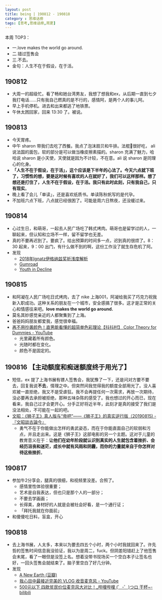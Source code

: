 ```yaml
---
layout: post
title: being | 190812 - 190818
category : 思维话痨
tags: [思考,思维话痨,周更]
---
```


本周 TOP3：
- 一.love makes the world go around.
- 二.错过签售会
- 三.不去。
- 金句：人生不在于假设，在于活。


## 190812
  - 大周一的超级忙。看了畅和她台湾男友，我想了想我和ex，从后期一直到七夕我打电话......只有我自己燃真的是不行的，感情阿，是两个人的事儿阿。
  - 早上手机停机。进去和出来都逃了地铁票。
  - 午休太困回家，回来 13:30 了。被说。
  
##  190813
  - 今天胃疼。
  - 中午 sharon 带我们去吃了西餐。我点了泡沫扇贝和牛排。法棍🥖很好吃， ali说法国的面包，软的部分是可以做当橡皮擦素描的。sharon 充满了魅力，哈哈说 sharon 是小天使，天使就是因为不计较，不在意。ali 说 sharon 是同理心的化身。
  - **「人生不在于假设，在于活」，这个应该是下半年的心法了。今天六点就下班了，习惯性的想，要是这时候有喜欢的人在就好了，我们可以这样那样。想了想还是打住了，人生不在于假设，在于活。我只有此时此刻，只有我自己，只有现实**。
  - 晚上看了会儿「单读」，还是喜欢纸质书。单读陈秋帆写的是代孕。
  - 不加班六点下班，八点就已经很困了。可能是周六日熬夜，还没缓过来。

## 190814
  - 心过生日，和萌哥，一起去人民广场吃了韩式烤肉。萌哥也是留学过的人，一聊起来，但认知和立场不一样，留不留学也无差。
  - 真的不要再迟到了。要疯了。给出预算的时间多一点，迟到真的很烦了。8：30 起来，9：00 出门，有什么做不到的啊，这份工作没了就生存危机了阿。
  - 发现
    - [2018年Ignatz伊格纳兹奖祈浅度解析](https://www.douban.com/note/707783928/)
    - [Gumroad](https://gumroad.com/)
    - [Youth in Decline](http://www.youthindecline.com/)
    
##  190815
  - 和阿凝在人民广场吃日式烤肉，去了 nike 上海001，阿凝给我买了巧克力祝我新入职成功。这种关系的朋友在一个城市，安全感搞了很多。这才是正常的关心和情感往来吧。**love makes the world go around.**
  - 莫名其妙感觉亲近的人都聚集到了上海。
  - 爸爸妈妈朋友都爱我，感觉很幸福。
  - [再不用抄袭颜色！直男能看懂的超简单色彩理论【抖抖村】 Color Theory for Dummies - YouTube](https://www.youtube.com/watch?v=XzGc6_4SoXQ) 
    - 光里藏着所有颜色。
    - 光随时都在变化。
    - 颜色不是固定的。
    
##  190816 【主动额度和痴迷额度终于用光了】
  - 短信，ex 提了上海书展有镖人签售会，我犹豫了一下，还是问对方要不要去，回复我说**不去**，情理之中。但突然间我觉得我的额度全部用光了。没人喜欢被一直拒绝，我又不是受虐狂。我不会再提任何一次需求，再放一次期待，没必要再去承担被拒绝，那种五味杂陈的感受了。我也想过的开心而已，现在看来，我自己过才会更开心。分手正好将近半年，此刻才是真的接受了我们是没法相处，不可能在一起的吧。
  - [文昭：《狮子王》真人版与“帝吧”——《狮子王》的真实逆行版（20190815) - 『文昭談古論今』](https://www.wenzhao.ca/2019/08/15/%e6%96%87%e6%98%ad%ef%bc%9a%e3%80%8a%e7%8b%ae%e5%ad%90%e7%8e%8b%e3%80%8b%e7%9c%9f%e4%ba%ba%e7%89%88%e4%b8%8e%e5%b8%9d%e5%90%a7-%e3%80%8a%e7%8b%ae%e5%ad%90%e7%8e%8b/)
    - 勇气不在于你能做出怎样的勇武姿态，而在于你能直面自己的软弱和污点，并且走出来。这是《狮子王》这部电影的另一个主题。这对于儿童的教育意义在于：**让他们在幼年阶段就认识到真实的人生就包含着挫折、会经历沮丧和迷茫，成长中就有风雨和阴霾，而你的力量就来自于你怎样对待这些挫折**。

## 190817
  - 参加牛2分享会，腿真的很细，和视频里没差。合照了。
     - 感情里性体验很重要；
     - 艺术是自我表达，但也只是那个人的一部分；
     - 不要去学画画；
     - 长得美，身材好的人就是会被社会好看，是一个通行证；
     - 「拜托我就在你面前」
  - 和傻傻吃日料，盲盒，开心
  
##  190818
  - 去上海书展，人太多，本来以为要去四五个小时，两个小时我就回来了。许先哲的签售时间信息我没验证，我以为是周二，fuck。但阴差阳错赶上了他签售会末尾，看了一眼但是没签上名。想着没带书现场买一个空白本子让签名也好，一回头签售会就结束了。脑子里空白了好几分钟。
  - 发现
    - [A New Earth (豆瓣)](https://book.douban.com/subject/1477611/)
    - [我心目中最接近完美的 VLOG 收音麦克风 - YouTube](https://www.youtube.com/watch?v=w4AQUUeRyaI)
    - [500元以下 四款贫民价位麦克风大对比！_哔哩哔哩 (゜-゜)つロ 干杯~-bilibili](https://www.bilibili.com/video/av55551121?from=search&seid=11232183573131186741)
